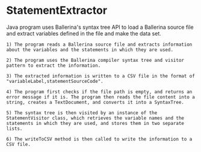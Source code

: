 # StatementExtractor

Java program uses Ballerina's syntax tree API to load a Ballerina source file and extract variables defined in the file and make the data set.

    1) The program reads a Ballerina source file and extracts information about the variables and the statements in which they are used.

    2) The program uses the Ballerina compiler syntax tree and visitor pattern to extract the information.

    3) The extracted information is written to a CSV file in the format of "variableLabel,statementSourceCode".

    4) The program first checks if the file path is empty, and returns an error message if it is. The program then reads the file content into a string, creates a TextDocument, and converts it into a SyntaxTree.

    5) The syntax tree is then visited by an instance of the StatementVisitor class, which retrieves the variable names and the statements in which they are used, and stores them in two separate lists.

    6) The writeToCSV method is then called to write the information to a CSV file.
